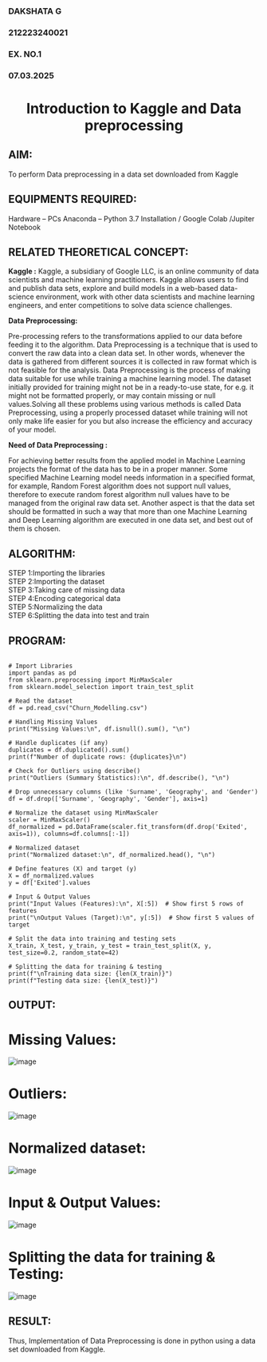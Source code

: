 <H3>DAKSHATA G</H3>
<H3> 212223240021</H3>
<H3>EX. NO.1</H3> 
<H3>07.03.2025</H3>
<H1 ALIGN =CENTER> Introduction to Kaggle and Data preprocessing</H1>

## AIM:

To perform Data preprocessing in a data set downloaded from Kaggle

## EQUIPMENTS REQUIRED:
Hardware – PCs
Anaconda – Python 3.7 Installation / Google Colab /Jupiter Notebook

## RELATED THEORETICAL CONCEPT:

**Kaggle :**
Kaggle, a subsidiary of Google LLC, is an online community of data scientists and machine learning practitioners. Kaggle allows users to find and publish data sets, explore and build models in a web-based data-science environment, work with other data scientists and machine learning engineers, and enter competitions to solve data science challenges.

**Data Preprocessing:**

Pre-processing refers to the transformations applied to our data before feeding it to the algorithm. Data Preprocessing is a technique that is used to convert the raw data into a clean data set. In other words, whenever the data is gathered from different sources it is collected in raw format which is not feasible for the analysis.
Data Preprocessing is the process of making data suitable for use while training a machine learning model. The dataset initially provided for training might not be in a ready-to-use state, for e.g. it might not be formatted properly, or may contain missing or null values.Solving all these problems using various methods is called Data Preprocessing, using a properly processed dataset while training will not only make life easier for you but also increase the efficiency and accuracy of your model.

**Need of Data Preprocessing :**

For achieving better results from the applied model in Machine Learning projects the format of the data has to be in a proper manner. Some specified Machine Learning model needs information in a specified format, for example, Random Forest algorithm does not support null values, therefore to execute random forest algorithm null values have to be managed from the original raw data set.
Another aspect is that the data set should be formatted in such a way that more than one Machine Learning and Deep Learning algorithm are executed in one data set, and best out of them is chosen.


## ALGORITHM:
STEP 1:Importing the libraries<BR>
STEP 2:Importing the dataset<BR>
STEP 3:Taking care of missing data<BR>
STEP 4:Encoding categorical data<BR>
STEP 5:Normalizing the data<BR>
STEP 6:Splitting the data into test and train<BR>

##  PROGRAM:
```

# Import Libraries
import pandas as pd
from sklearn.preprocessing import MinMaxScaler
from sklearn.model_selection import train_test_split

# Read the dataset
df = pd.read_csv("Churn_Modelling.csv")

# Handling Missing Values
print("Missing Values:\n", df.isnull().sum(), "\n")

# Handle duplicates (if any)
duplicates = df.duplicated().sum()
print(f"Number of duplicate rows: {duplicates}\n")

# Check for Outliers using describe()
print("Outliers (Summary Statistics):\n", df.describe(), "\n")

# Drop unnecessary columns (like 'Surname', 'Geography', and 'Gender')
df = df.drop(['Surname', 'Geography', 'Gender'], axis=1)

# Normalize the dataset using MinMaxScaler
scaler = MinMaxScaler()
df_normalized = pd.DataFrame(scaler.fit_transform(df.drop('Exited', axis=1)), columns=df.columns[:-1])

# Normalized dataset
print("Normalized dataset:\n", df_normalized.head(), "\n")

# Define features (X) and target (y)
X = df_normalized.values
y = df['Exited'].values

# Input & Output Values
print("Input Values (Features):\n", X[:5])  # Show first 5 rows of features
print("\nOutput Values (Target):\n", y[:5])  # Show first 5 values of target

# Split the data into training and testing sets
X_train, X_test, y_train, y_test = train_test_split(X, y, test_size=0.2, random_state=42)

# Splitting the data for training & testing
print(f"\nTraining data size: {len(X_train)}")
print(f"Testing data size: {len(X_test)}")
```

## OUTPUT:
# Missing Values:
![image](https://github.com/user-attachments/assets/75e8859a-44da-4545-88b9-e722236c1594)
# Outliers:
![image](https://github.com/user-attachments/assets/32d7ddf8-940e-43fd-9a36-5ccfba1617e4)
# Normalized dataset:
![image](https://github.com/user-attachments/assets/2f358200-7e3c-42de-a322-ebff20a438c5)
# Input & Output Values:
![image](https://github.com/user-attachments/assets/59465e7f-3076-4c5c-b0c2-facd95f039f2)
# Splitting the data for training & Testing:
![image](https://github.com/user-attachments/assets/1a757f5c-4c23-40a6-ab2d-4a7e1ba9f6a8)






## RESULT:
Thus, Implementation of Data Preprocessing is done in python  using a data set downloaded from Kaggle.


